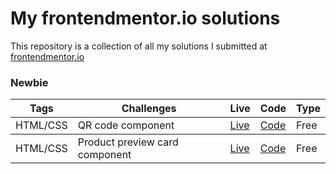 <h1>My frontendmentor.io solutions</h1>
<p>This repository is a collection of all my solutions I submitted at <a href="https://www.frontendmentor.io/">frontendmentor.io </a></p>


<h3>Newbie</h3>

<table>
    <thead>
        <tr>
            <th>Tags</th>
            <th>Challenges</th>
            <th>Live</th>
            <th>Code</th>
            <th>Type</th>
        </tr>
    </thead>

<tbody>
    <tr>
        <td>HTML/CSS</td>
        <td>QR code component</td>
        <td><a href="https://qr-code-frontendio.netlify.app/" rel="nofollow">Live</a></td>
        <td><a href="https://github.com/LOsioChico/frontendmentor/tree/main/qr-code-component-main" rel="nofollow">Code</a></td>
        <td>Free</td>
    </tr>
    <tr></tr>
</tbody>

<tbody>
    <tr>
        <td>HTML/CSS</td>
        <td>Product preview card component</td>
        <td><a href="https://gabrielle-perfume-frontendio.netlify.app/" rel="nofollow">Live</a></td>
        <td><a href="https://github.com/LOsioChico/frontendmentor/tree/main/product-preview-card-component-main" rel="nofollow">Code</a></td>
        <td>Free</td>
    </tr>
    <tr></tr>
</tbody>

</table>
